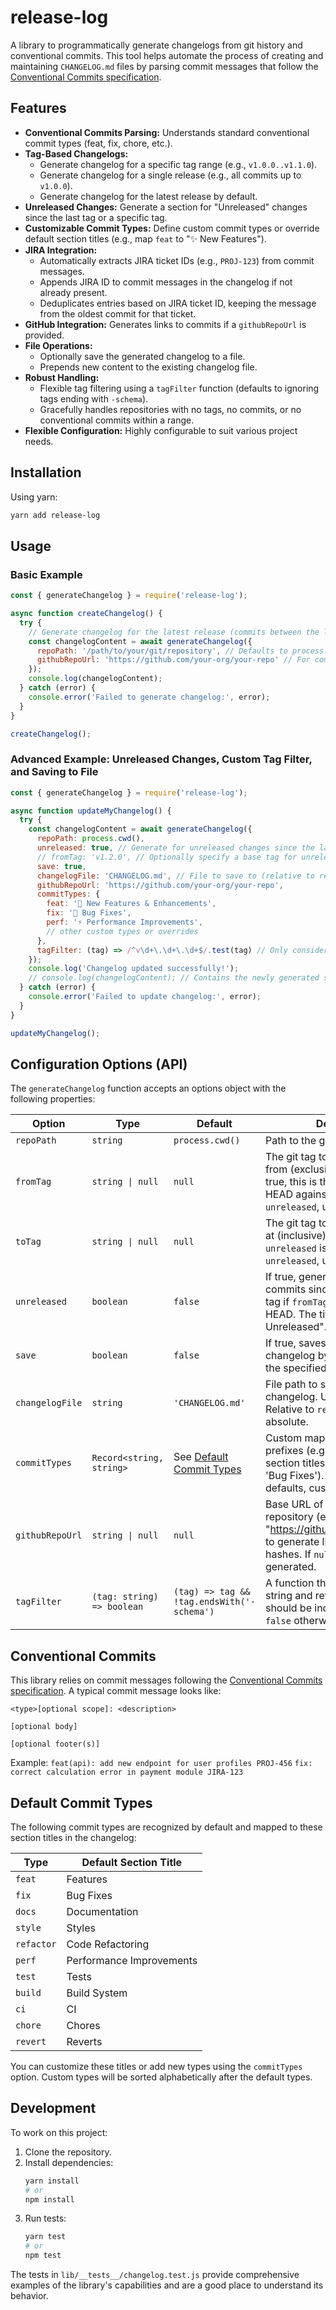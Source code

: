 # release-log

A library to programmatically generate changelogs from git history and conventional commits.
This tool helps automate the process of creating and maintaining `CHANGELOG.md` files by parsing commit messages that follow the [Conventional Commits specification](https://www.conventionalcommits.org/).

## Features

*   **Conventional Commits Parsing:** Understands standard conventional commit types (feat, fix, chore, etc.).
*   **Tag-Based Changelogs:**
    *   Generate changelog for a specific tag range (e.g., `v1.0.0..v1.1.0`).
    *   Generate changelog for a single release (e.g., all commits up to `v1.0.0`).
    *   Generate changelog for the latest release by default.
*   **Unreleased Changes:** Generate a section for "Unreleased" changes since the last tag or a specific tag.
*   **Customizable Commit Types:** Define custom commit types or override default section titles (e.g., map `feat` to "✨ New Features").
*   **JIRA Integration:**
    *   Automatically extracts JIRA ticket IDs (e.g., `PROJ-123`) from commit messages.
    *   Appends JIRA ID to commit messages in the changelog if not already present.
    *   Deduplicates entries based on JIRA ticket ID, keeping the message from the oldest commit for that ticket.
*   **GitHub Integration:** Generates links to commits if a `githubRepoUrl` is provided.
*   **File Operations:**
    *   Optionally save the generated changelog to a file.
    *   Prepends new content to the existing changelog file.
*   **Robust Handling:**
    *   Flexible tag filtering using a `tagFilter` function (defaults to ignoring tags ending with `-schema`).
    *   Gracefully handles repositories with no tags, no commits, or no conventional commits within a range.
*   **Flexible Configuration:** Highly configurable to suit various project needs.

## Installation

Using yarn:
```bash
yarn add release-log
```

## Usage

### Basic Example

```javascript
const { generateChangelog } = require('release-log');

async function createChangelog() {
  try {
    // Generate changelog for the latest release (commits between the last two tags)
    const changelogContent = await generateChangelog({
      repoPath: '/path/to/your/git/repository', // Defaults to process.cwd()
      githubRepoUrl: 'https://github.com/your-org/your-repo' // For commit links
    });
    console.log(changelogContent);
  } catch (error) {
    console.error('Failed to generate changelog:', error);
  }
}

createChangelog();
```

### Advanced Example: Unreleased Changes, Custom Tag Filter, and Saving to File

```javascript
const { generateChangelog } = require('release-log');

async function updateMyChangelog() {
  try {
    const changelogContent = await generateChangelog({
      repoPath: process.cwd(),
      unreleased: true, // Generate for unreleased changes since the latest tag
      // fromTag: 'v1.2.0', // Optionally specify a base tag for unreleased changes
      save: true,
      changelogFile: 'CHANGELOG.md', // File to save to (relative to repoPath)
      githubRepoUrl: 'https://github.com/your-org/your-repo',
      commitTypes: {
        feat: '🚀 New Features & Enhancements',
        fix: '🐛 Bug Fixes',
        perf: '⚡ Performance Improvements',
        // other custom types or overrides
      },
      tagFilter: (tag) => /^v\d+\.\d+\.\d+$/.test(tag) // Only consider tags like v1.0.0, v0.2.1, etc.
    });
    console.log('Changelog updated successfully!');
    // console.log(changelogContent); // Contains the newly generated section
  } catch (error) {
    console.error('Failed to update changelog:', error);
  }
}

updateMyChangelog();
```

## Configuration Options (API)

The `generateChangelog` function accepts an options object with the following properties:

| Option          | Type                               | Default                                                      | Description                                                                                                                                                              |
| --------------- | ---------------------------------- | ------------------------------------------------------------ | ------------------------------------------------------------------------------------------------------------------------------------------------------------------------ |
| `repoPath`      | `string`                           | `process.cwd()`                                              | Path to the git repository.                                                                                                                                              |
| `fromTag`       | `string \| null`                   | `null`                                                       | The git tag to start the changelog from (exclusive). If `unreleased` is true, this is the tag to compare HEAD against. If `null` & `unreleased`, uses the latest tag.      |
| `toTag`         | `string \| null`                   | `null`                                                       | The git tag to end the changelog at (inclusive). Ignored if `unreleased` is true. If `null` & not `unreleased`, uses the latest tag.                                      |
| `unreleased`    | `boolean`                          | `false`                                                      | If true, generates changelog for commits since `fromTag` (or latest tag if `fromTag` is `null`) up to HEAD. The title will be "# Unreleased".                         |
| `save`          | `boolean`                          | `false`                                                      | If true, saves the generated changelog by prepending it to the specified file.                                                                                           |
| `changelogFile` | `string`                           | `'CHANGELOG.md'`                                             | File path to save/update the changelog. Used if `save` is true. Relative to `repoPath` if not absolute.                                                                 |
| `commitTypes`   | `Record<string, string>`           | See [Default Commit Types](#default-commit-types)            | Custom mapping of commit type prefixes (e.g., 'feat', 'fix') to section titles (e.g., 'Features', 'Bug Fixes'). Merged with defaults, custom values override. |
| `githubRepoUrl` | `string \| null`                   | `null`                                                       | Base URL of the GitHub repository (e.g., "https://github.com/owner/repo") to generate links for commit hashes. If `null`, links are not generated.                    |
| `tagFilter`     | `(tag: string) => boolean`         | `(tag) => tag && !tag.endsWith('-schema')`                   | A function that receives a tag string and returns `true` if the tag should be included in versioning, `false` otherwise.                                             |

## Conventional Commits

This library relies on commit messages following the [Conventional Commits specification](https://www.conventionalcommits.org/en/v1.0.0/).
A typical commit message looks like:

```
<type>[optional scope]: <description>

[optional body]

[optional footer(s)]
```

Example:
`feat(api): add new endpoint for user profiles PROJ-456`
`fix: correct calculation error in payment module JIRA-123`

## Default Commit Types

The following commit types are recognized by default and mapped to these section titles in the changelog:

| Type       | Default Section Title    |
| ---------- | ------------------------ |
| `feat`     | Features                 |
| `fix`      | Bug Fixes                |
| `docs`     | Documentation            |
| `style`    | Styles                   |
| `refactor` | Code Refactoring         |
| `perf`     | Performance Improvements |
| `test`     | Tests                    |
| `build`    | Build System             |
| `ci`       | CI                       |
| `chore`    | Chores                   |
| `revert`   | Reverts                  |

You can customize these titles or add new types using the `commitTypes` option. Custom types will be sorted alphabetically after the default types.

## Development

To work on this project:

1.  Clone the repository.
2.  Install dependencies:
    ```bash
    yarn install
    # or
    npm install
    ```
3.  Run tests:
    ```bash
    yarn test
    # or
    npm test
    ```

The tests in `lib/__tests__/changelog.test.js` provide comprehensive examples of the library's capabilities and are a good place to understand its behavior.
